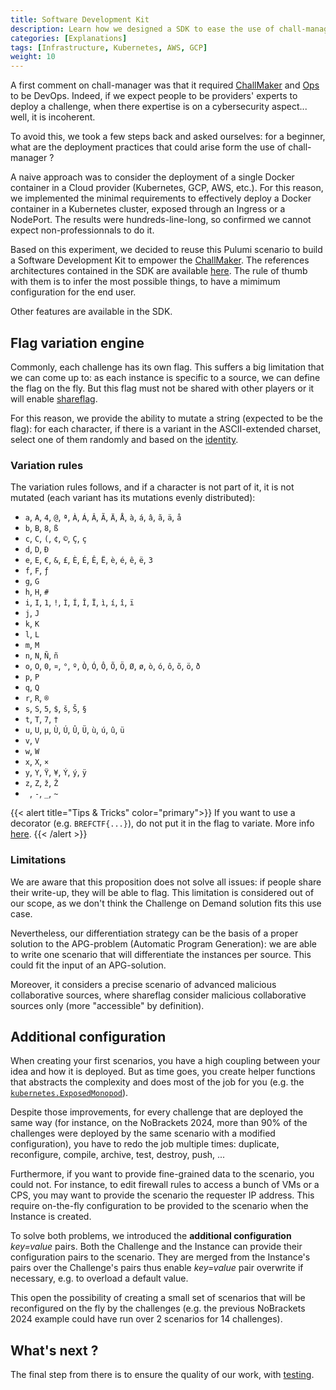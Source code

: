 ```yaml
---
title: Software Development Kit
description: Learn how we designed a SDK to ease the use of chall-manager for non-DevOps people.
categories: [Explanations]
tags: [Infrastructure, Kubernetes, AWS, GCP]
weight: 10
---
```


A first comment on chall-manager was that it required [ChallMaker](/docs/chall-manager/glossary#challmaker) and [Ops](/docs/chall-manager/glossary#) to be DevOps. Indeed, if we expect people to be providers' experts to deploy a challenge, when there expertise is on a cybersecurity aspect... well, it is incoherent.

To avoid this, we took a few steps back and asked ourselves: for a beginner, what are the deployment practices that could arise form the use of chall-manager ?

A naive approach was to consider the deployment of a single Docker container in a Cloud provider (Kubernetes, GCP, AWS, etc.).
For this reason, we implemented the minimal requirements to effectively deploy a Docker container in a Kubernetes cluster, exposed through an Ingress or a NodePort. The results were hundreds-line-long, so confirmed we cannot expect non-professionnals to do it.

Based on this experiment, we decided to reuse this Pulumi scenario to build a Software Development Kit to empower the [ChallMaker](/docs/chall-manager/glossary#challmaker). The references architectures contained in the SDK are available [here](/docs/chall-manager/challmaker-guides/software-development-kit).
The rule of thumb with them is to infer the most possible things, to have a mimimum configuration for the end user.

Other features are available in the SDK.

## Flag variation engine

Commonly, each challenge has its own flag. This suffers a big limitation that we can come up to: as each instance is specific to a source, we can define the flag on the fly. But this flag must not be shared with other players or it will enable [shareflag](/docs/chall-manager/design/security#shareflag).

For this reason, we provide the ability to mutate a string (expected to be the flag): for each character, if there is a variant in the ASCII-extended charset, select one of them randomly and based on the [identity](/docs/chall-manager/glossary#identity).

### Variation rules

The variation rules follows, and if a character is not part of it, it is not mutated (each variant has its mutations evenly distributed):
- `a`, `A`, `4`, `@`, `ª`, `À`, `Á`, `Â`, `Ã`, `Ä`, `Å`, `à`, `á`, `â`, `ã`, `ä`, `å`
- `b`, `B`, `8`, `ß`
- `c`, `C`, `(`, `¢`, `©`, `Ç`, `ç`
- `d`, `D`, `Ð`
- `e`, `E`, `€`, `&`, `£`, `È`, `É`, `Ê`, `Ë`, `è`, `é`, `ê`, `ë`, `3`
- `f`, `F`, `ƒ`
- `g`, `G`
- `h`, `H`, `#`
- `i`, `I`, `1`, `!`, `Ì`, `Í`, `Î`, `Ï`, `ì`, `í`, `î`, `ï`
- `j`, `J`
- `k`, `K`
- `l`, `L`
- `m`, `M`
- `n`, `N`, `Ñ`, `ñ`
- `o`, `O`, `0`, `¤`, `°`, `º`, `Ò`, `Ó`, `Ô`, `Õ`, `Ö`, `Ø`, `ø`, `ò`, `ó`, `ô`, `õ`, `ö`, `ð`
- `p`, `P`
- `q`, `Q`
- `r`, `R`, `®`
- `s`, `S`, `5`, `$`, `š`, `Š`, `§`
- `t`, `T`, `7`, `†`
- `u`, `U`, `µ`, `Ù`, `Ú`, `Û`, `Ü`, `ù`, `ú`, `û`, `ü`
- `v`, `V`
- `w`, `W`
- `x`, `X`, `×`
- `y`, `Y`, `Ÿ`, `¥`, `Ý`, `ý`, `ÿ`
- `z`, `Z`, `ž`, `Ž`
- ` `, `-`, `_`, `~`

{{< alert title="Tips & Tricks" color="primary">}}
If you want to use a decorator (e.g. `BREFCTF{...}`), do not put it in the flag to variate. More info [here](/docs/chall-manager/challmaker-guides/flag-variation-engine).
{{< /alert >}}

### Limitations

We are aware that this proposition does not solve all issues: if people share their write-up, they will be able to flag.
This limitation is considered out of our scope, as we don't think the Challenge on Demand solution fits this use case.

Nevertheless, our differentiation strategy can be the basis of a proper solution to the APG-problem (Automatic Program Generation): we are able to write one scenario that will differentiate the instances per source. This could fit the input of an APG-solution.

Moreover, it considers a precise scenario of advanced malicious collaborative sources, where shareflag consider malicious collaborative sources only (more "accessible" by definition).

## Additional configuration

When creating your first scenarios, you have a high coupling between your idea and how it is deployed. But as time goes, you create helper functions that abstracts the complexity and does most of the job for you (e.g. the [`kubernetes.ExposedMonopod`](/docs/chall-manager/challmaker-guides/software-development-kit/#kubernetes-exposedmonopod)).

Despite those improvements, for every challenge that are deployed the same way (for instance, on the NoBrackets 2024, more than 90% of the challenges were deployed by the same scenario with a modified configuration), you have to redo the job multiple times: duplicate, reconfigure, compile, archive, test, destroy, push, ...

Furthermore, if you want to provide fine-grained data to the scenario, you could not. For instance, to edit firewall rules to access a bunch of VMs or a CPS, you may want to provide the scenario the requester IP address. This require on-the-fly configuration to be provided to the scenario when the Instance is created.

To solve both problems, we introduced the **additional configuration** _key=value_ pairs. Both the Challenge and the Instance can provide their configuration pairs to the scenario. They are merged from the Instance's pairs over the Challenge's pairs thus enable _key=value_ pair overwrite if necessary, e.g. to overload a default value.

This open the possibility of creating a small set of scenarios that will be reconfigured on the fly by the challenges (e.g. the previous NoBrackets 2024 example could have run over 2 scenarios for 14 challenges).

## What's next ?

The final step from there is to ensure the quality of our work, with [testing](/docs/chall-manager/design/testing).
